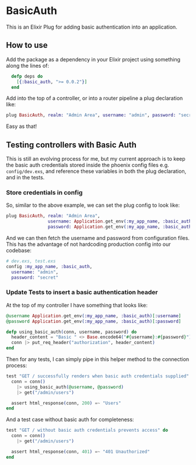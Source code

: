 # BasicAuth

This is an Elixir Plug for adding basic authentication into an application.

## How to use

Add the package as a dependency in your Elixir project using something along the lines of:
```elixir
  defp deps do
    [{:basic_auth, ">= 0.0.2"}]
  end
```

Add into the top of a controller, or into a router pipeline a plug declaration like:
```elixir
plug BasicAuth, realm: "Admin Area", username: "admin", password: "secret"
```

Easy as that!

## Testing controllers with Basic Auth

This is still an evolving process for me, but my current approach is to keep the basic auth
credentials stored inside the phoenix config files e.g. `config/dev.exs`, and reference these
variables in both the plug declaration, and in the tests.

### Store credentials in config

So, similar to the above example, we can set the plug config to look like:
```elixir
plug BasicAuth, realm: "Admin Area",
                username: Application.get_env(:my_app_name, :basic_auth)[:username],
                password: Application.get_env(:my_app_name, :basic_auth)[:password]
```

And we can then fetch the username and password from configuration files. This has the
advantage of not hardcoding production config into our codebase:

```elixir
# dev.exs, test.exs
config :my_app_name, :basic_auth,
  username: "admin",
  password: "secret"
```

### Update Tests to insert a basic authentication header

At the top of my controller I have something that looks like:

```elixir
@username Application.get_env(:my_app_name, :basic_auth)[:username]
@password Application.get_env(:my_app_name, :basic_auth)[:password]

defp using_basic_auth(conn, username, password) do
  header_content = "Basic " <> Base.encode64("#{username}:#{password}")
  conn |> put_req_header("authorization", header_content)
end
```

Then for any tests, I can simply pipe in this helper method to the connection process:
```elixir
test "GET / successfully renders when basic auth credentials supplied" do
  conn = conn()
    |> using_basic_auth(@username, @password)
    |> get("/admin/users")

  assert html_response(conn, 200) =~ "Users"
end
```

And a test case without basic auth for completeness:
```elixir
test "GET / without basic auth credentials prevents access" do
  conn = conn()
    |> get("/admin/users")

  assert html_response(conn, 401) =~ "401 Unauthorized"
end
```
